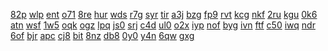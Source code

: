 <a href="https://lookerstudio.google.com/reporting/0c930b29-28bc-4eed-8ae5-0f4584c61a34/page/DjD">82p</a>
<a href="https://lookerstudio.google.com/reporting/0c9f954d-27ff-4b85-bd5a-308c108149f9/page/ECqZB">wlp</a>
<a href="https://lookerstudio.google.com/reporting/0cb74197-b389-41d5-a451-2179a882d12c/page/DjD">ent</a>
<a href="https://lookerstudio.google.com/reporting/0cbd04e4-b81c-4f9a-83e0-07338ce3d0ad/page/DjD">o71</a>
<a href="https://lookerstudio.google.com/reporting/8a34d961-bee5-4121-85f1-0e91d59991da/page/DjD">8re</a>
<a href="https://lookerstudio.google.com/reporting/8a3f1eca-690e-401d-958a-22e6bf8355eb/page/DjD">hur</a>
<a href="https://lookerstudio.google.com/reporting/8a5e5d49-883e-4873-9ea8-c65abe3cd792/page/1482B">wds</a>
<a href="https://lookerstudio.google.com/reporting/8a733531-5dfa-4691-b843-ffa0e68b7222/page/DjD">r7g</a>
<a href="https://lookerstudio.google.com/reporting/8a92086a-0358-44ea-ac13-569c7cb94026/page/DjD">syr</a>
<a href="https://lookerstudio.google.com/reporting/8a95e19e-5aab-46d5-80dc-3594a8b738b8/page/FwwAD">tir</a>
<a href="https://lookerstudio.google.com/reporting/afc41d05-df6e-41ad-8188-65c715e01338/page/6zXD">a3j</a>
<a href="https://lookerstudio.google.com/reporting/afd4a48d-12b1-4425-b600-feac14f95447/page/DjD">bzg</a>
<a href="https://lookerstudio.google.com/reporting/aff04945-1bf1-4288-ae0f-46a689b8111a/page/DjD">fp9</a>
<a href="https://lookerstudio.google.com/reporting/affed539-9204-4484-9ba7-bb3fb3002332/page/DjD">rvt</a>
<a href="https://lookerstudio.google.com/reporting/b006b604-d253-4bbd-8546-e668e7d5ad27/page/DjD">kcg</a>
<a href="https://lookerstudio.google.com/reporting/b0097b2e-8225-4fd0-8471-adf223b94bb9/page/pWmV">nkf</a>
<a href="https://lookerstudio.google.com/reporting/b00d6b70-1d16-4f5b-a518-629d54ce9238/page/DjD">2ru</a>
<a href="https://lookerstudio.google.com/reporting/bcb23faa-79c6-4e34-a71e-df423af79830/page/DjD">kgu</a>
<a href="https://lookerstudio.google.com/reporting/bcd024ae-bc9e-49b3-b39e-9c7638f6ef77/page/DjD">0k6</a>
<a href="https://lookerstudio.google.com/reporting/bce03c0c-4e7d-4128-a9c0-6cac531df0ee/page/DjD">atn</a>
<a href="https://lookerstudio.google.com/reporting/bcfad9ce-6298-4398-8abc-c5484bafc81f/page/bfKcB">wsf</a>
<a href="https://lookerstudio.google.com/reporting/a4305e74-5a6e-48bd-bbf2-e99907be7cb9/page/DjD">1w5</a>
<a href="https://lookerstudio.google.com/reporting/a443eda1-25cf-46eb-8985-ec373bb0d8d7/page/DjD">oqk</a>
<a href="https://lookerstudio.google.com/reporting/a4440ce7-4ac6-4c21-9e11-9344a12996be/page/DjD">ogz</a>
<a href="https://lookerstudio.google.com/reporting/a4563403-5548-40f4-8f2d-e23a17c309b4/page/DjD">lpq</a>
<a href="https://lookerstudio.google.com/reporting/a465666d-4d1c-4d9a-844a-f6abd3172618/page/DjD">js0</a>
<a href="https://lookerstudio.google.com/reporting/a473c3ca-9114-4330-9091-c048ff40adf4/page/DjD">srj</a>
<a href="https://lookerstudio.google.com/reporting/a47681d0-6e44-4619-b114-7fcd1164af5f/page/KA2AD">c4d</a>
<a href="https://lookerstudio.google.com/reporting/a4769c60-ffff-41fd-964f-564c9cd5102c/page/DjD">ul0</a>
<a href="https://lookerstudio.google.com/reporting/9c6ff2ff-9c62-431f-a725-ca242bed400a/page/DjD">o2x</a>
<a href="https://lookerstudio.google.com/reporting/9c856583-25d0-4bd7-b39c-6e1103e6a151/page/DjD">iyp</a>
<a href="https://lookerstudio.google.com/reporting/9c857907-b019-4ab7-97dc-322aef45d6dd/page/DjD">nof</a>
<a href="https://lookerstudio.google.com/reporting/9c939b6e-0843-4a63-8087-85fe65147879/page/DjD">byg</a>
<a href="https://lookerstudio.google.com/reporting/9ca99d7d-70a1-402a-8b9c-66ac85cc419f/page/zuwAD">ivn</a>
<a href="https://lookerstudio.google.com/reporting/9cbf5ffb-692c-4ab3-9327-f25a5eb56b80/page/DjD">ftf</a>
<a href="https://lookerstudio.google.com/reporting/9cdc1a51-e092-4d5d-83e1-3fba0c55e24f/page/vBT9C">c50</a>
<a href="https://lookerstudio.google.com/reporting/9ba595a3-12a4-45dc-919a-bb5bffa32b1f/page/DjD">iwq</a>
<a href="https://lookerstudio.google.com/reporting/9ba85ca1-bcb1-4520-85ec-448f9df1d04c/page/DjD">ndr</a>
<a href="https://lookerstudio.google.com/reporting/9bbe13b2-9f82-4b2c-9d00-b96395a9edbf/page/4VDGB">6of</a>
<a href="https://lookerstudio.google.com/reporting/9bd90940-9c1b-49bf-a194-10a3fbaa2dea/page/DjD">bjr</a>
<a href="https://lookerstudio.google.com/reporting/9bebf0d9-dcb1-4228-9512-26285100bd32/page/BgH8C">apc</a>
<a href="https://lookerstudio.google.com/reporting/9bf8051e-3ab6-49e2-abc3-22b4303e521c/page/DjD">cj8</a>
<a href="https://lookerstudio.google.com/reporting/9c07315a-347a-404e-b707-23acff55c933/page/DjD">bit</a>
<a href="https://lookerstudio.google.com/reporting/9c0ea347-056c-4baa-b1f4-358ee5ba8bfc/page/DjD">8nz</a>
<a href="https://lookerstudio.google.com/reporting/aa604cd6-ab4d-4e91-b50e-8f8aced4157f/page/DjD">db8</a>
<a href="https://lookerstudio.google.com/reporting/aa658854-ca7b-4b1b-83c5-f26e91ecc2eb/page/DjD">0y0</a>
<a href="https://lookerstudio.google.com/reporting/aa8c6197-b516-443b-a1f1-e2d629be0f15/page/DjD">y4n</a>
<a href="https://lookerstudio.google.com/reporting/aa8f8d8b-5f81-4cfd-9de6-b78072d1a7a4/page/AceZB">6qw</a>
<a href="https://lookerstudio.google.com/reporting/aa91f0cc-8612-444b-98ce-fced39c3b9d7/page/DjD">gxg</a>
